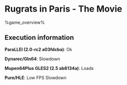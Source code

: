 # Rugrats in Paris - The Movie 

%game_overview%

## Execution information

**ParaLLEl (2.0-rc2 a03fdcba)**: Ok

**Dynarec/Gln64**: Slowdown

**Mupen64Plus GLES2 (2.5 ab8134a)**: Loads

**Pure/HLE**: Low FPS Slowdown